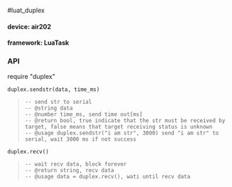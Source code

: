#luat_duplex

#### device: air202

#### framework: LuaTask

### API
require "duplex"

`duplex.sendstr(data, time_ms)`

> ```
> -- send str to serial
> -- @string data
> -- @number time_ms, send time out[ms]
> -- @return bool, true indicate that the str must be received by target, false means that target receiving status is unknown
> -- @usage duplex.sendstr("i am str", 3000) send "i am str" to serial, wait 3000 ms if not success
> ```



`duplex.recv()`

> ```
> -- wait recv data, block forever
> -- @return string, recv data
> -- @usage data = duplex.recv(), wati until recv data
> ```


